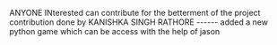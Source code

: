 ANYONE INterested can contribute for the betterment of the project
contribution done by KANISHKA SINGH RATHORE ------
added a new python game which can be access with the help of jason 

